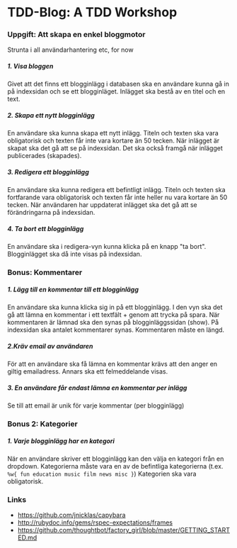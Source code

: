 TDD-Blog: A TDD Workshop
========================

### Uppgift: Att skapa en enkel bloggmotor

Strunta i all användarhantering etc, for now

##### 1. Visa bloggen
Givet att det finns ett blogginlägg i databasen ska en användare kunna gå in på indexsidan och se ett blogginläget. Inlägget ska bestå av en titel och en text.

##### 2. Skapa ett nytt blogginlägg
En användare ska kunna skapa ett nytt inlägg. Titeln och texten ska vara obligatorisk och texten får inte vara kortare än 50 tecken. När inlägget är skapat ska det gå att se på indexsidan. Det ska också framgå när inlägget publicerades (skapades).

##### 3. Redigera ett blogginlägg
En användare ska kunna redigera ett befintligt inlägg. Titeln och texten ska fortfarande vara obligatorisk och texten får inte heller nu vara kortare än 50 tecken. När användaren har uppdaterat inlägget ska det gå att se förändringarna på indexsidan.

##### 4. Ta bort ett blogginlägg
En användare ska i redigera-vyn kunna klicka på en knapp "ta bort". Blogginlägget ska då inte visas på indexsidan.

### Bonus: Kommentarer

##### 1. Lägg till en kommentar till ett blogginlägg
En användare ska kunna klicka sig in på ett blogginlägg. I den vyn ska det gå att lämna en kommentar i ett textfält + genom att trycka på spara. När kommentaren är lämnad ska den synas på blogginläggssidan (show). På indexsidan ska antalet kommentarer synas. Kommentaren måste en längd.

##### 2.Kräv email av användaren
För att en användare ska få lämna en kommentar krävs att den anger en giltig emailadress. Annars ska ett felmeddelande visas.

##### 3. En användare får endast lämna en kommentar per inlägg
Se till att email är unik för varje kommentar (per blogginlägg) 

### Bonus 2: Kategorier

##### 1. Varje blogginlägg har en kategori
När en användare skriver ett blogginlägg kan den välja en kategori från en dropdown. Kategorierna måste vara en av de befintliga kategorierna (t.ex. `%w{ fun education music film news misc }`) Kategorien ska vara obligatorisk.

### Links

* https://github.com/jnicklas/capybara
* http://rubydoc.info/gems/rspec-expectations/frames
* https://github.com/thoughtbot/factory_girl/blob/master/GETTING_STARTED.md